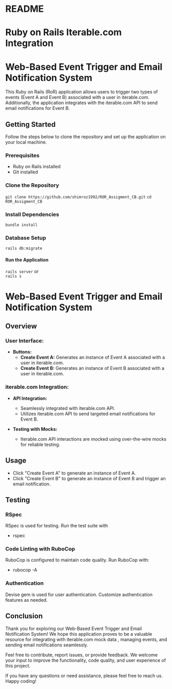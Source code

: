 # README

# Ruby on Rails Iterable.com Integration
# Web-Based Event Trigger and Email Notification System

This Ruby on Rails (RoR) application allows users to trigger two types of events (Event A and Event B) associated with a user in iterable.com. Additionally, the application integrates with the iterable.com API to send email notifications for Event B.

## Getting Started

Follow the steps below to clone the repository and set up the application on your local machine.

### Prerequisites

- Ruby on Rails installed
- Git installed

### Clone the Repository


`git clone https://github.com/shimroz1992/ROR_Assigment_CB.git`
`cd ROR_Assigment_CB`
### Install Dependencies
`bundle install`
### Database Setup
`rails db:migrate`
#### Run the Application
`rails server`
or    
`rails s`


# Web-Based Event Trigger and Email Notification System

## Overview

### User Interface:

- **Buttons:**
  - **Create Event A:** Generates an instance of Event A associated with a user in iterable.com.
  - **Create Event B:** Generates an instance of Event B associated with a user in iterable.com.

### iterable.com Integration:

- **API Integration:**
  - Seamlessly integrated with iterable.com API.
  - Utilizes iterable.com API to send targeted email notifications for Event B.

- **Testing with Mocks:**
  - Iterable.com API interactions are mocked using over-the-wire mocks for reliable testing.


## Usage
- Click "Create Event A" to generate an instance of Event A.
- Click "Create Event B" to generate an instance of Event B and trigger an email notification.


## Testing
### RSpec
RSpec is used for testing. Run the test suite with
- rspec
### Code Linting with RuboCop
RuboCop is configured to maintain code quality. Run RuboCop with:
- rubocop -A

### Authentication
Devise gem is used for user authentication. Customize authentication features as needed.


## Conclusion
Thank you for exploring our Web-Based Event Trigger and Email Notification System! We hope this application proves to be a valuable resource for integrating with iterable.com mock data , managing events, and sending email notifications seamlessly.

Feel free to contribute, report issues, or provide feedback. We welcome your input to improve the functionality, code quality, and user experience of this project.

If you have any questions or need assistance, please feel free to reach us. Happy coding!


